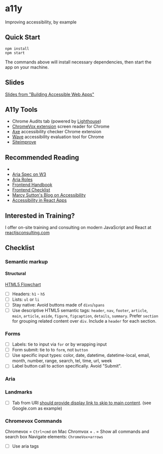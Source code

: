 # a11y

Improving accessibility, by example

## Quick Start

```
npm install
npm start
```

The commands above will install necessary dependencies, then start the app on your machine.

## Slides

[Slides from "Building Accessible Web Apps"](https://www.dropbox.com/s/ozpzgcutaal5h26/Building%20Accessible%20Web%20Apps.pptx?dl=0)

## A11y Tools

- Chrome Audits tab (powered by [Lighthouse](https://developers.google.com/web/tools/lighthouse))
- [ChromeVox extension](https://chrome.google.com/webstore/detail/chromevox/kgejglhpjiefppelpmljglcjbhoiplfn?hl=en) screen reader for Chrome
- [Axe](https://chrome.google.com/webstore/detail/axe/lhdoppojpmngadmnindnejefpokejbdd?hl=en-US) accessibility checker Chrome extension
- [Wave](https://chrome.google.com/webstore/detail/wave-evaluation-tool/jbbplnpkjmmeebjpijfedlgcdilocofh?hl=en-US) accessibility evaluation tool for Chrome
- [Siteimprove](https://chrome.google.com/webstore/detail/siteimprove-accessibility/efcfolpjihicnikpmhnmphjhhpiclljc/related?hl=en-US)

## Recommended Reading

- 
- [Aria Spec on W3](https://www.w3.org/TR/wai-aria-1.1/#intro_ria_accessibility)
- [Aria Roles](https://developer.mozilla.org/en-US/docs/Web/Accessibility/ARIA/ARIA_Techniques)
- [Frontend Handbook](https://frontendmasters.com/books/front-end-handbook/2019/#4.14)
- [Frontend Checklist](https://frontendchecklist.io)
- [Marcy Sutton's Blog on Accessibility](https://marcysutton.com/)
- [Accessibility in React Apps](https://www.aditus.io/talks/react-and-accessibility/)

## Interested in Training?

I offer on-site training and consulting on modern JavaScript and React at [reactjsconsulting.com](http://reactjsconsulting.com)

## Checklist

### Semantic markup

#### Structural

[HTML5 Flowchart](http://html5doctor.com/downloads/h5d-sectioning-flowchart.png)

- [ ] Headers: `h1` - `h5`
- [ ] Lists: `ul` or `li`
- [ ] Stay native: Avoid buttons made of `divs`/`spans`
- [ ] Use descriptive HTML5 semantic tags: `header`, `nav`, `footer`, `article`, `main`, `article`, `aside`, `figure`, `figcaption`, `details`, `summary`. Prefer `section` for grouping related content over `div`. Include a `header` for each section.

### Forms

- [ ] Labels: tie to input via `for` or by wrapping input
- [ ] Form submit: tie to to `form`, not `button`
- [ ] Use specific input types: color, date, datetime, datetime-local, email, month, number, range, search, tel, time, url, week
- [ ] Label button call to action specifically. Avoid "Submit".

### Aria

### Landmarks

- [ ] Tab from URl [should provide display link to skip to main content](https://dequeuniversity.com/rules/axe/3.2/skip-link?application=AxeChrome). (see Google.com as example)

### Chromevox Commands

Chromevox = `Ctrl+cmd` on Mac
Chromvox + . = Show all commands and search box
Navigate elements: `ChromeVox+arrows`

- [ ] Use aria tags
